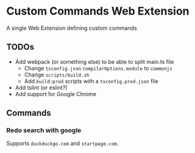 # Custom Commands Web Extension 
A single Web Extension defining custom commands

## TODOs
- Add webpack (or something else) to be able to split main.ts file
    - Change `tsconfig.json` `compilerOptions.module` to `commonjs`
    - Change `scripts/build.sh`
    - Add `build:prod` scripts with a `tsconfig.prod.json` file
- Add tslint (or eslint?)
- Add support for Google Chrome

## Commands
### Redo search with google
Supports `duckduckgo.com` and `startpage.com`.
